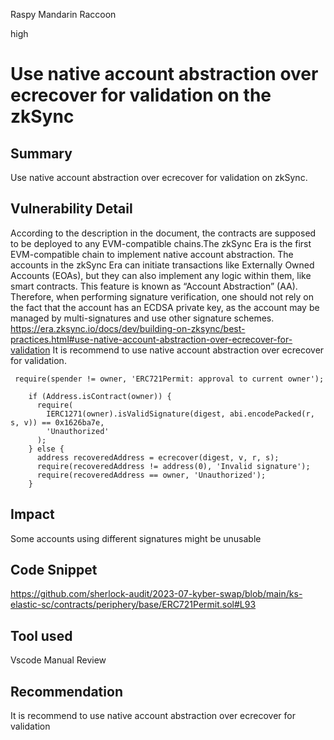 Raspy Mandarin Raccoon

high

# Use native account abstraction over ecrecover for validation on the zkSync
## Summary
Use native account abstraction over ecrecover for validation on zkSync.

## Vulnerability Detail
According to the description in the document, the contracts are supposed to be deployed to any EVM-compatible chains.The zkSync Era is the first EVM-compatible chain to implement native account abstraction. The accounts in the zkSync Era can initiate transactions like Externally Owned Accounts (EOAs), but they can also implement any logic within them, like smart contracts. This feature is known as “Account Abstraction” (AA). Therefore, when performing signature verification, one should not rely on the fact that the account has an ECDSA private key, as the account may be managed by multi-signatures and use other signature schemes.
https://era.zksync.io/docs/dev/building-on-zksync/best-practices.html#use-native-account-abstraction-over-ecrecover-for-validation
It is recommend  to use native account abstraction over ecrecover for validation.

```solidity
 require(spender != owner, 'ERC721Permit: approval to current owner');

    if (Address.isContract(owner)) {
      require(
        IERC1271(owner).isValidSignature(digest, abi.encodePacked(r, s, v)) == 0x1626ba7e,
        'Unauthorized'
      );
    } else {
      address recoveredAddress = ecrecover(digest, v, r, s);
      require(recoveredAddress != address(0), 'Invalid signature');
      require(recoveredAddress == owner, 'Unauthorized');
    }
```

## Impact
Some accounts using different signatures might be unusable


## Code Snippet
https://github.com/sherlock-audit/2023-07-kyber-swap/blob/main/ks-elastic-sc/contracts/periphery/base/ERC721Permit.sol#L93

## Tool used
Vscode
Manual Review

## Recommendation
It is recommend  to use native account abstraction over ecrecover for validation